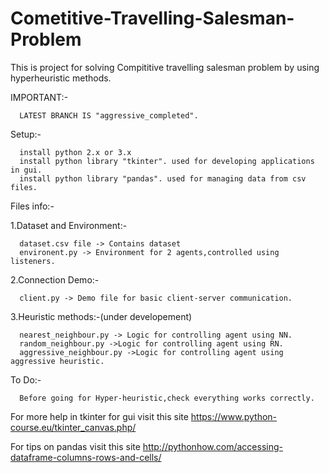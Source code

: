 # Cometitive-Travelling-Salesman-Problem

This is project for solving Compititive travelling salesman problem by using hyperheuristic methods.

IMPORTANT:-
      
      LATEST BRANCH IS "aggressive_completed".

Setup:-

      install python 2.x or 3.x
      install python library "tkinter". used for developing applications in gui.
      install python library "pandas". used for managing data from csv files.

Files info:-

1.Dataset and Environment:-

      dataset.csv file -> Contains dataset
      environent.py -> Environment for 2 agents,controlled using listeners.

2.Connection Demo:-
      
      client.py -> Demo file for basic client-server communication.
      
3.Heuristic methods:-(under developement)
      
      nearest_neighbour.py -> Logic for controlling agent using NN.
      random_neighbour.py ->Logic for controlling agent using RN.
      aggressive_neighbour.py ->Logic for controlling agent using aggressive heuristic.
      

To Do:-
      
      Before going for Hyper-heuristic,check everything works correctly.
      



      
For more help in tkinter for gui visit this site https://www.python-course.eu/tkinter_canvas.php/

For tips on pandas visit this site http://pythonhow.com/accessing-dataframe-columns-rows-and-cells/
